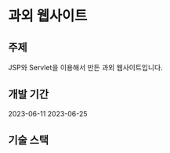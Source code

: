 <H1>과외 웹사이트</H1>

<H2>주제</H2>

JSP와 Servlet을 이용해서 만든 과외 웹사이트입니다.
<H2>개발 기간</H2>

2023-06-11 2023-06-25
<H2>기술 스택</H2>
